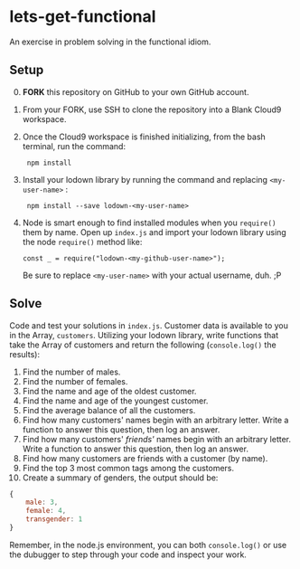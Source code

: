 # lets-get-functional

An exercise in problem solving in the functional idiom.

## Setup

0. **FORK** this repository on GitHub to your own GitHub account.

1. From your FORK, use SSH to clone the repository into a Blank Cloud9 workspace.

2. Once the Cloud9 workspace is finished initializing, from the bash terminal, run the command:
    
        npm install

3. Install your lodown library by running the command and replacing `<my-user-name>` :
    
        npm install --save lodown-<my-user-name>

4. Node is smart enough to find installed modules when you `require()` them by name. Open up `index.js` and import your lodown library using the node `require()` method like:

    `const _ = require("lodown-<my-github-user-name>");`

    Be sure to replace `<my-user-name>` with your actual username, duh. ;P

## Solve

Code and test your solutions in `index.js`. Customer data is available to you in the Array, `customers`. Utilizing your lodown library, write functions that take the Array of customers and return the following (`console.log()` the results):

1. Find the number of males.
2. Find the number of females.
3. Find the name and age of the oldest customer. 
4. Find the name and age of the youngest customer.
5. Find the average balance of all the customers.
6. Find how many customers' names begin with an arbitrary letter. Write a function to answer this question, then log an answer.
7. Find how many customers' _friends'_ names begin with an arbitrary letter. Write a function to answer this question, then log an answer.
8. Find how many customers are friends with a customer (by name).
9. Find the top 3 most common tags among the customers.
10. Create a summary of genders, the output should be:
    
```javascript
{
    male: 3,
    female: 4,
    transgender: 1
}
```

Remember, in the node.js environment, you can both `console.log()` or use the dubugger to step through your code and inspect your work.

